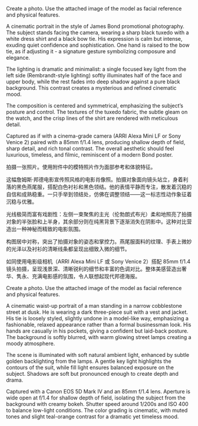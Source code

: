 Create a photo. Use the attached image of the model as facial reference and physical features.

A cinematic portrait in the style of James Bond promotional photography. The subject stands facing the camera, wearing a sharp black tuxedo with a white dress shirt and a black bow tie. His expression is calm but intense, exuding quiet confidence and sophistication. One hand is raised to the bow tie, as if adjusting it - a signature gesture symbolizing composure and elegance.

The lighting is dramatic and minimalist: a single focused key light from the left side (Rembrandt-style lighting) softly illuminates half of the face and upper body, while the rest fades into deep shadow against a pure black background. This contrast creates a mysterious and refined cinematic mood.

The composition is centered and symmetrical, emphasizing the subject’s posture and control. The textures of the tuxedo fabric, the subtle gleam on the watch, and the crisp lines of the shirt are rendered with meticulous detail.

Captured as if with a cinema-grade camera (ARRI Alexa Mini LF or Sony Venice 2) paired with a 85mm f/1.4 lens, producing shallow depth of field, sharp detail, and rich tonal contrast. The overall aesthetic should feel luxurious, timeless, and filmic, reminiscent of a modern Bond poster.


拍摄一张照片。使用附件中的模特照片作为面部参考和体貌特征。

这幅詹姆斯·邦德电影宣传照风格的电影肖像照。拍摄对象面向镜头站立，身着利落的黑色燕尾服，搭配白色衬衫和黑色领结。他的表情平静而专注，散发着沉稳的自信和成熟稳重。一只手举到领结处，仿佛在调整领结——这一标志性动作象征着沉稳与优雅。

光线极简而富有戏剧性：左侧一束聚焦的主光（伦勃朗式布光）柔和地照亮了拍摄对象的半张脸和上半身，其余部分则在纯黑背景下逐渐消失在阴影中。这种对比营造出一种神秘而精致的电影氛围。

构图居中对称，突出了拍摄对象的姿态和掌控力。燕尾服面料的纹理、手表上微妙的光泽以及衬衫的清晰线条都呈现出细致入微的细节。

如同使用电影级相机（ARRI Alexa Mini LF 或 Sony Venice 2）搭配 85mm f/1.4 镜头拍摄，呈现浅景深、清晰锐利的细节和丰富的色调对比。整体美感营造出奢华、隽永、充满电影感的氛围，令人联想起现代邦德海报。


Create a photo. Use the attached image of the model as facial reference and physical features.  

A cinematic waist-up portrait of a man standing in a narrow cobblestone street at dusk. He is wearing a dark three-piece suit with a vest and jacket. His tie is loosely styled, slightly undone in a model-like way, emphasizing a fashionable, relaxed appearance rather than a formal businessman look. His hands are casually in his pockets, giving a confident but laid-back posture. The background is softly blurred, with warm glowing street lamps creating a moody atmosphere.

The scene is illuminated with soft natural ambient light, enhanced by subtle golden backlighting from the lamps. A gentle key light highlights the contours of the suit, while fill light ensures balanced exposure on the subject. Shadows are soft but pronounced enough to create depth and drama.

Captured with a Canon EOS 5D Mark IV and an 85mm f/1.4 lens. Aperture is wide open at f/1.4 for shallow depth of field, isolating the subject from the background with creamy bokeh. Shutter speed around 1/200s and ISO 400 to balance low-light conditions. The color grading is cinematic, with muted tones and slight teal-orange contrast for a dramatic yet timeless mood.

